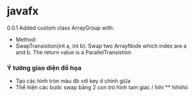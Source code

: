 # javafx
0.0.1
Added custom class ArrayGroup with:
* Method:
* SwapTransistion(int a, int b): Swap two ArrayNode which index are a and b. The return value is a ParallelTransistion
### Ý tưởng giao diện đồ họa
* Tạo các hình tròn màu đỏ với key ở chính giữa
* Thể hiện các bước swap bằng 2 con trỏ hình tam giác
/ hihi
** hihiihii